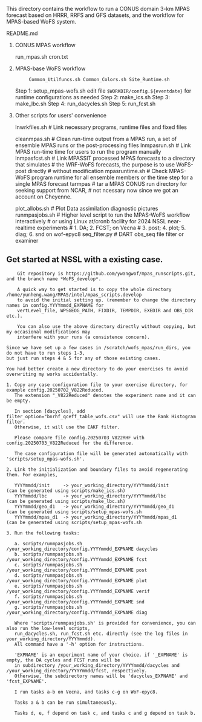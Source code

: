 This directory contains the workflow to run a CONUS domain 3-km MPAS forecast
based on HRRR, RRFS and GFS datasets, and the workflow for MPAS-based WoFS system.

README.md

1. CONUS MPAS workflow

    run_mpas.sh
    cron.txt

2. MPAS-base WoFS workflow

            Common_Utilfuncs.sh Common_Colors.sh Site_Runtime.sh
    Step 1: setup_mpas-wofs.sh
            edit file `$WORKDIR/config.${eventdate}` for runtime configurations as needed
    Step 2: make_ics.sh
    Step 3: make_lbc.sh
    Step 4: run_dacycles.sh
    Step 5: run_fcst.sh

3. Other scripts for users' convenience

    lnwrkfiles.sh    # Link necessary programs, runtime files and fixed files

    cleanmpas.sh     # Clean run-time output from a MPAS run, a set of ensemble MPAS runs or the post-processing files
    lnmpasrun.sh     # Link MPAS run-time time for users to run the program manually
    lnmpasfcst.sh    # Link MPASSIT processed MPAS forecasts to a directory that simulates
                     # the WRF-WoFS forecasts, the purpose is to use WoFS-post directly
                     # without modification
    mpasruntime.sh   # Check MPAS-WoFS program runtime for all ensemble members or the time step for a single MPAS forecast
    tarmpas          # tar a MPAS CONUS run directory for seeking support from NCAR,
                     # not ncessary now since we got an account on Cheyenne.

    plot_allobs.sh   # Plot Data assimilation diagnostic pictures
    runmpasjobs.sh   # Higher level script to run the MPAS-WoFS workflow interactively
                     # or using Linux at/cronb facility for 2024 NSSL near-realtime experiments
                     # 1. DA;   2. FCST;                    on Vecna
                     # 3. post; 4. plot; 5. diag; 6. snd    on wof-epyc8
    seq_filter.py    # DART obs_seq file filter or examiner

## Get started at NSSL with a existing case.

        Git repository is https://github.com/ywangwof/mpas_runscripts.git, and the branch name *WoFS_develop*.

        A quick way to get started is to copy the whole directory /home/yunheng.wang/MPAS/intel/mpas_scripts.develop
        to avoid the initial setting up. (remember to change the directory names in config.YYYYmmdd_EXPNAME for
        vertLevel_file, WPSGEOG_PATH, FIXDIR, TEMPDIR, EXEDIR and OBS_DIR etc.).

        You can also use the above directory directly without copying, but my occasional modifications may
        interfere with your runs (a consistence concern).

    Since we have set up a few cases in /scratch/wofs_mpas/run_dirs, you do not have to run steps 1-3,
    but just run steps 4 & 5 for any of those existing cases.

    You had better create a new directory to do your exercises to avoid overwriting my works accidentally.

    1. Copy any case configuration file to your exercise directory, for example config.20250702_V822Reduced.
       The extension "_V822Reduced" denotes the experiment name and it can be empty.

       In section [dacycles], add filter_option="bnrhf_qceff_table_wofs.csv" will use the Rank Histogram filter.
       Otherwise, it will use the EAKF filter.

       Please compare file config.20250703_V822RHF with config.20250703_V822Reduced for the difference.

       The case configuration file will be generated automatically with 'scripts/setup_mpas-wofs.sh'.

    2. Link the initialization and boundary files to avoid regenerating them. For examples,

       YYYYmmdd/init     -> your_working_directory/YYYYmmdd/init       (can be generated using scripts/make_ics.sh)
       YYYYmmdd/lbc      -> your_working_directory/YYYYmmdd/lbc        (can be generated using scripts/make_lbc.sh)
       YYYYmmdd/geo_d1   -> your_working_directory/YYYYmmdd/geo_d1     (can be generated using scripts/setup_mpas-wofs.sh
       YYYYmmdd/mpas_d1  -> your_working_directory/YYYYmmdd/mpas_d1    (can be generated using scripts/setup_mpas-wofs.sh

    3. Run the following tasks:

       a. scripts/runmpasjobs.sh /your_working_directory/config.YYYYmmdd_EXPNAME dacycles
       b. scripts/runmpasjobs.sh /your_working_directory/config.YYYYmmdd_EXPNAME fcst
       c. scripts/runmpasjobs.sh /your_working_directory/config.YYYYmmdd_EXPNAME post
       d. scripts/runmpasjobs.sh /your_working_directory/config.YYYYmmdd_EXPNAME plot
       e. scripts/runmpasjobs.sh /your_working_directory/config.YYYYmmdd_EXPNAME verif
       f. scripts/runmpasjobs.sh /your_working_directory/config.YYYYmmdd_EXPNAME snd
       g. scripts/runmpasjobs.sh /your_working_directory/config.YYYYmmdd_EXPNAME diag

       Where 'scripts/runmpasjobs.sh' is provided for convenience, you can also run the low-level scripts,
       run_dacycles.sh, run_fcst.sh etc. directly (see the log files in your_working_directory/YYYYmmdd).
       All command have a '-h' option for instructions.

       'EXPNAME' is an experiment name of your choice. if '_EXPNAME' is empty, the DA cycles and FCST runs will be
       in subdirectory /your_working_directory/YYYYmmdd/dacycles and /your_working_directory/YYYYmmdd/fcst, respectively.
       Otherwise, the subdirectory names will be 'dacycles_EXPNAME' and 'fcst_EXPNAME'.

       I run tasks a-b on Vecna, and tasks c-g on WoF-epyc8.

       Tasks a & b can be run simultaneously.

       Tasks d, e, f depend on task c, and tasks c and g depend on task b.

